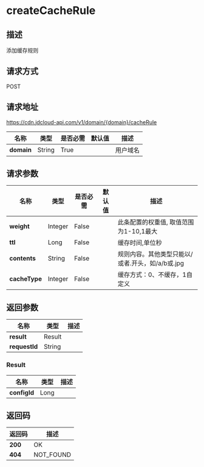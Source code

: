 # createCacheRule


## 描述
添加缓存规则

## 请求方式
POST

## 请求地址
https://cdn.jdcloud-api.com/v1/domain/{domain}/cacheRule

|名称|类型|是否必需|默认值|描述|
|---|---|---|---|---|
|**domain**|String|True| |用户域名|

## 请求参数
|名称|类型|是否必需|默认值|描述|
|---|---|---|---|---|
|**weight**|Integer|False| |此条配置的权重值, 取值范围为1-10,1最大|
|**ttl**|Long|False| |缓存时间,单位秒|
|**contents**|String|False| |规则内容。其他类型只能以/或者.开头，如/a/b或.jpg|
|**cacheType**|Integer|False| |缓存方式：0、不缓存，1自定义|


## 返回参数
|名称|类型|描述|
|---|---|---|
|**result**|Result| |
|**requestId**|String| |

### Result
|名称|类型|描述|
|---|---|---|
|**configId**|Long| |

## 返回码
|返回码|描述|
|---|---|
|**200**|OK|
|**404**|NOT_FOUND|
